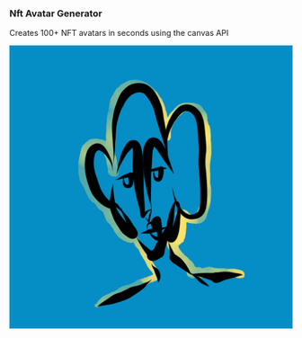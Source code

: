 ### Nft Avatar Generator 
Creates 100+ NFT avatars in seconds using the canvas API

![Example Avatar](img/Example.png)